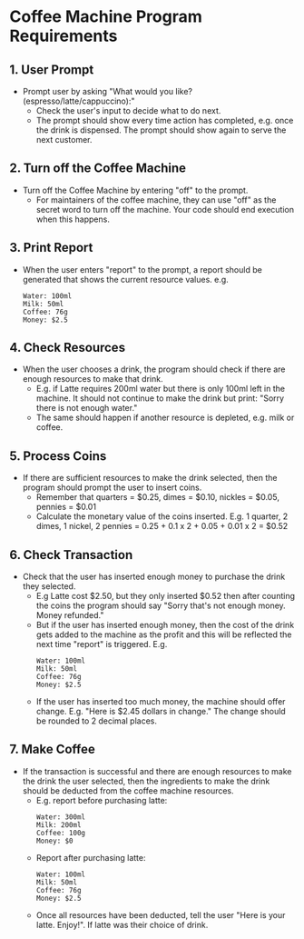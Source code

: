 # Coffee Machine Program Requirements

## 1. User Prompt
- Prompt user by asking "What would you like? (espresso/latte/cappuccino):"
  - Check the user's input to decide what to do next.
  - The prompt should show every time action has completed, e.g. once the drink is dispensed. The prompt should show again to serve the next customer.

## 2. Turn off the Coffee Machine
- Turn off the Coffee Machine by entering "off" to the prompt.
  - For maintainers of the coffee machine, they can use "off" as the secret word to turn off the machine. Your code should end execution when this happens.

## 3. Print Report
- When the user enters "report" to the prompt, a report should be generated that shows the current resource values. e.g.
  ```
  Water: 100ml
  Milk: 50ml
  Coffee: 76g
  Money: $2.5
  ```

## 4. Check Resources
- When the user chooses a drink, the program should check if there are enough resources to make that drink.
  - E.g. if Latte requires 200ml water but there is only 100ml left in the machine. It should not continue to make the drink but print: "Sorry there is not enough water."
  - The same should happen if another resource is depleted, e.g. milk or coffee.

## 5. Process Coins
- If there are sufficient resources to make the drink selected, then the program should prompt the user to insert coins.
  - Remember that quarters = $0.25, dimes = $0.10, nickles = $0.05, pennies = $0.01
  - Calculate the monetary value of the coins inserted. E.g. 1 quarter, 2 dimes, 1 nickel, 2 pennies = 0.25 + 0.1 x 2 + 0.05 + 0.01 x 2 = $0.52

## 6. Check Transaction
- Check that the user has inserted enough money to purchase the drink they selected.
  - E.g Latte cost $2.50, but they only inserted $0.52 then after counting the coins the program should say "Sorry that's not enough money. Money refunded."
  - But if the user has inserted enough money, then the cost of the drink gets added to the machine as the profit and this will be reflected the next time "report" is triggered. E.g.
    ```
    Water: 100ml
    Milk: 50ml
    Coffee: 76g
    Money: $2.5
    ```
  - If the user has inserted too much money, the machine should offer change. E.g. "Here is $2.45 dollars in change." The change should be rounded to 2 decimal places.

## 7. Make Coffee
- If the transaction is successful and there are enough resources to make the drink the user selected, then the ingredients to make the drink should be deducted from the coffee machine resources.
  - E.g. report before purchasing latte:
    ```
    Water: 300ml
    Milk: 200ml
    Coffee: 100g
    Money: $0
    ```
  - Report after purchasing latte:
    ```
    Water: 100ml
    Milk: 50ml
    Coffee: 76g
    Money: $2.5
    ```
  - Once all resources have been deducted, tell the user "Here is your latte. Enjoy!". If latte was their choice of drink.
